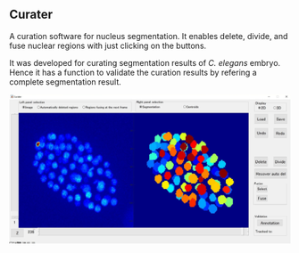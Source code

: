 ## Curater

A curation software for nucleus segmentation.
It enables delete, divide, and fuse nuclear regions with just clicking on the buttons.

It was developed for curating segmentation results of *C. elegans* embryo. Hence it has a function to validate the curation results by refering a complete segmentation result.

<img src="/Pictures/Curater1.jpg">
